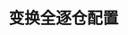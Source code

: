---
title: 变换全逐仓配置
position_number: 3.2
parameters:
  - name:
    content:
content_markdown: |-
  * **URL**：/v1/marginType
  * **Method**：POST
  * **需要登录**：是
  * **需要鉴权**：是

  **请求参数**

  &nbsp;

  | 参数名称 | 类型 | 是否必需 | 描述 |
  | symbol | String | YES | 交易对 |
  | leverage | Integer | YES | 杠杆 |
  | recvWindow | Long | NO | 时间戳滑动窗口，单位为毫秒 |
  | timestamp | Long | YES | 调用时间 |
left_code_blocks:
  - code_block: |-
      {
       "symbol": "BTC/USDT",
       "leverage": 100,
       "recvWindow": 0,
       "timestamp": 1657162729000
      }
    title: 请求示例
    language: json
right_code_blocks:
  - code_block: |-
      {
       "code": 1,
       "data": true,
       "message": ""
      }
    title: 响应
    language: json
  - code_block: |-
      {
       "code": 9999,
       "message": "异常信息"
      }
    title: ERROR
    language: json
---